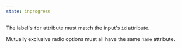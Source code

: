 ```yaml
---
state: inprogress
---
```


The label's `for` attribute must match the input's `id` attribute.

Mutually exclusive radio options must all have the same `name` attribute.